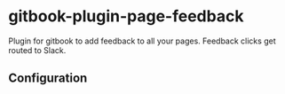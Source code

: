 # gitbook-plugin-page-feedback
Plugin for gitbook to add feedback to all your pages. Feedback clicks get routed to Slack.

## Configuration
